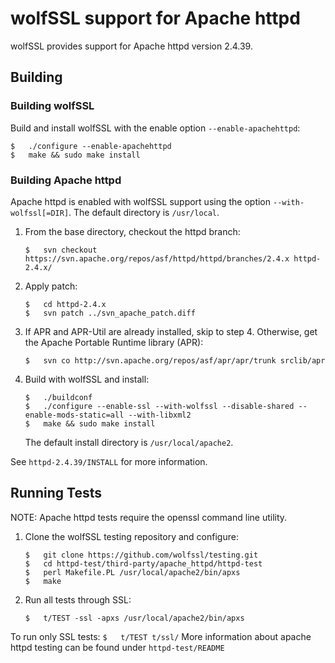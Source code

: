 # wolfSSL support for Apache httpd
wolfSSL provides support for Apache httpd version 2.4.39.
## Building
### Building wolfSSL
Build and install wolfSSL with the enable option `--enable-apachehttpd`:
```
$   ./configure --enable-apachehttpd
$   make && sudo make install
```
### Building Apache httpd
Apache httpd is enabled with wolfSSL support using the option `--with-wolfssl[=DIR]`. The default directory is `/usr/local`.

1. From the base directory, checkout the httpd branch:
    ```console
    $   svn checkout https://svn.apache.org/repos/asf/httpd/httpd/branches/2.4.x httpd-2.4.x/
    ```
2. Apply patch:
    ```
    $   cd httpd-2.4.x
    $   svn patch ../svn_apache_patch.diff
    ```
3. If APR and APR-Util are already installed, skip to step 4. Otherwise, get the Apache Portable Runtime library (APR):
    ```
    $   svn co http://svn.apache.org/repos/asf/apr/apr/trunk srclib/apr
    ```
4. Build with wolfSSL and install:
    ```
    $   ./buildconf
    $   ./configure --enable-ssl --with-wolfssl --disable-shared --enable-mods-static=all --with-libxml2
    $   make && sudo make install
    ```
    The default install directory is `/usr/local/apache2`.

See `httpd-2.4.39/INSTALL` for more information.

## Running Tests

NOTE: Apache httpd tests require the openssl command line utility.

1. Clone the wolfSSL testing repository and configure:
    ```
    $   git clone https://github.com/wolfssl/testing.git
    $   cd httpd-test/third-party/apache_httpd/httpd-test
    $   perl Makefile.PL /usr/local/apache2/bin/apxs 
    $   make
    ```
2. Run all tests through SSL:
    ```
    $   t/TEST -ssl -apxs /usr/local/apache2/bin/apxs 
    ```
To run only SSL tests:
    ```
    $   t/TEST t/ssl/
    ```
More information about apache httpd testing can be found under `httpd-test/README`

